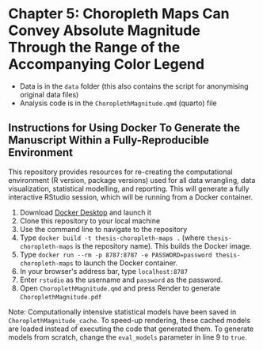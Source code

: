 # Chapter 5: Choropleth Maps Can Convey Absolute Magnitude Through the Range of the Accompanying Color Legend

* Data is in the `data` folder (this also contains the script for anonymising original data files)
* Analysis code is in the `ChoroplethMagnitude.qmd` (quarto) file

## Instructions for Using Docker To Generate the Manuscript Within a Fully-Reproducible Environment

This repository provides resources for re-creating the computational environment (R version, package versions) used for all data wrangling, data visualization, statistical modelling, and reporting. This will generate a fully interactive RStudio session, which will be running from a Docker container.

1. Download [Docker Desktop](https://www.docker.com) and launch it
2. Clone this repository to your local machine
3. Use the command line to navigate to the repository
4. Type `docker build -t thesis-choropleth-maps .` (where `thesis-choropleth-maps` is the repository name). This builds the Docker image.
5. Type `docker run --rm -p 8787:8787 -e PASSWORD=password thesis-choropleth-maps` to launch the Docker container.
6. In your browser's address bar, type `localhost:8787`
7. Enter `rstudio` as the username and `password` as the password. 
8. Open `ChoroplethMagnitude.qmd` and press Render to generate `ChoroplethMagnitude.pdf`

Note: Computationally intensive statistical models have been saved in `ChoroplethMagnitude_cache`. To speed-up rendering, these cached models are loaded instead of executing the code that generated them. To generate models from scratch, change the `eval_models` parameter in line 9 to `true`.

